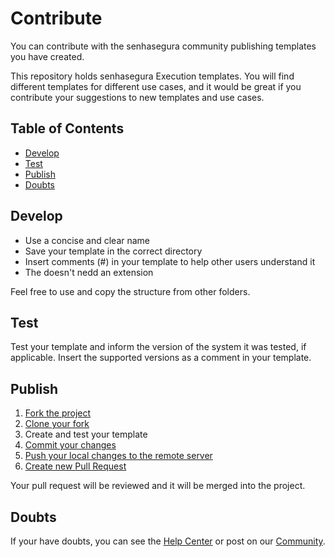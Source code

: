 # Contribute <!-- omit in toc -->

You can contribute with the senhasegura community publishing templates you have created.

This repository holds senhasegura Execution templates. You will find different templates for different use cases, and it would be great if you contribute your suggestions to new templates and use cases.

## Table of Contents <!-- omit in toc -->
- [Develop](#develop)
- [Test](#test)
- [Publish](#publish)
- [Doubts](#doubts)

## Develop

- Use a concise and clear name
- Save your template in the correct directory
- Insert comments (#) in your template to help other users understand it
- The doesn't nedd an extension

Feel free to use and copy the structure from other folders.

## Test

Test your template and inform the version of the system it was tested, if applicable. Insert the supported versions as a comment in your template.

## Publish 

1. [Fork the project](https://help.github.com/en/github/getting-started-with-github/fork-a-repo)
1. [Clone your fork](https://help.github.com/en/github/creating-cloning-and-archiving-repositories/cloning-a-repository)
1. Create and test your template
1. [Commit your changes](https://help.github.com/en/github/managing-files-in-a-repository/adding-a-file-to-a-repository-using-the-command-line)
1. [Push your local changes to the remote server](https://help.github.com/en/github/using-git/pushing-commits-to-a-remote-repository)
1. [Create new Pull Request](https://help.github.com/en/github/collaborating-with-issues-and-pull-requests/creating-a-pull-request-from-a-fork)

Your pull request will be reviewed and it will be merged into the project. 

## Doubts
If your have doubts, you can see the [Help Center](https://docs.senhasegura.io/?utm_source=Github&utm_medium=Link&utm_campaign=execution_templates) or post on our [Community](https://community.senhasegura.io/?utm_source=Github&utm_medium=Link&utm_campaign=execution_templates).
